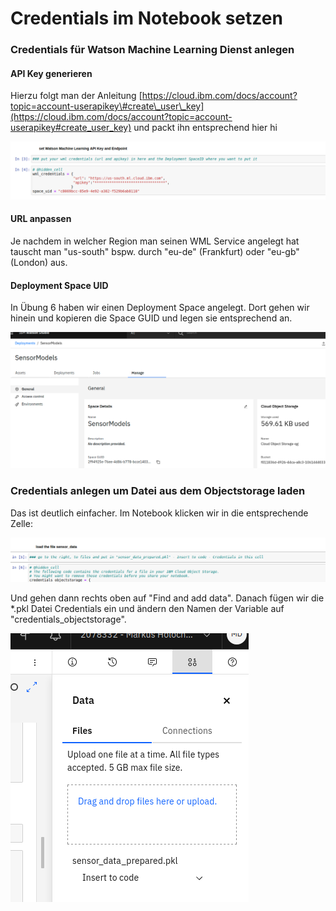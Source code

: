 # Credentials im Notebook setzen

### Credentials für Watson Machine Learning Dienst anlegen

#### API Key generieren

Hierzu folgt man der Anleitung [https://cloud.ibm.com/docs/account?topic=account-userapikey\#create\_user\_key](https://cloud.ibm.com/docs/account?topic=account-userapikey#create_user_key) und packt ihn entsprechend hier hi

![](../../../../.gitbook/assets/image%20%28134%29.png)

#### URL anpassen

Je nachdem in welcher Region man seinen WML Service angelegt hat tauscht man "us-south" bspw. durch "eu-de" \(Frankfurt\) oder "eu-gb" \(London\) aus.

#### Deployment Space UID

In Übung 6 haben wir einen Deployment Space angelegt. Dort gehen wir hinein und kopieren die Space GUID und legen sie entsprechend an.

![](../../../../.gitbook/assets/image%20%28137%29.png)



### Credentials anlegen um Datei aus dem Objectstorage laden

Das ist deutlich einfacher. Im Notebook klicken wir in die entsprechende Zelle:

![](../../../../.gitbook/assets/image%20%28136%29.png)

Und gehen dann rechts oben auf "Find and add data". Danach fügen wir die \*.pkl Datei Credentials ein und ändern den Namen der Variable auf "credentials\_objectstorage".

![](../../../../.gitbook/assets/image%20%28133%29.png)



